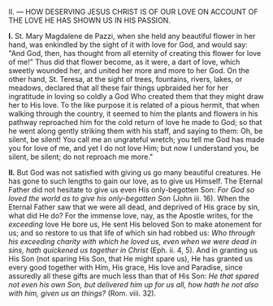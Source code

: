 
II\. — HOW DESERVING JESUS CHRIST IS OF OUR LOVE ON ACCOUNT OF THE LOVE HE HAS SHOWN US IN HIS PASSION.

**I\.** St. Mary Magdalene de Pazzi, when she held any beautiful flower in her hand, was enkindled by the sight of it with love for God, and would say: \"And God, then, has thought from all eternity of creating this flower for love of me!\" Thus did that flower become, as it were, a dart of love, which sweetly wounded her, and united her more and more to her God. On the other hand, St. Teresa, at the sight of trees, fountains, rivers, lakes, or meadows, declared that all these fair things upbraided her for her ingratitude in loving so coldly a God Who created them that they might draw her to His love. To the like purpose it is related of a pious hermit, that when walking through the country, it seemed to him the plants and flowers in his pathway reproached him for the cold return of love he made to God; so that he went along gently striking them with his staff, and saying to them: Oh, be silent, be silent! You call me an ungrateful wretch; you tell me God has made you for love of me, and yet I do not love Him; but now I understand you, be silent, be silent; do not reproach me more.\"

**II\.** But God was not satisfied with giving us go many beautiful creatures. He has gone to such lengths to gain our love, as to give us Himself. The Eternal Father did not hesitate to give us even His only-begotten Son: *For God so loved the world as to give his only-begotten Son* (John iii. 16). When the Eternal Father saw that we were all dead, and deprived of His grace by sin, what did He do? For the immense love, nay, as the Apostle writes, for the *exceeding* love He bore us, He sent His beloved Son to make atonement for us; and so restore to us that life of which sin had robbed us: *Who through his exceeding charity with which he loved us, even when we were dead in sins, hath quickened us together in Christ* (Eph. ii. 4, 5). And in granting us His Son (not sparing His Son, that He might spare us), He has granted us every good together with Him, His grace, His love and Paradise, since assuredly all these gifts are much less than that of His Son: *He that spared not even his own Son, but delivered him up for us all, how hath he not also with him, given us an things?* (Rom. viii. 32).

